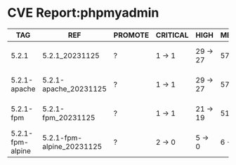 # CVE Report:phpmyadmin
|       TAG        |            REF            | PROMOTE | CRITICAL |   HIGH   |  MEDIUM  |    LOW     | UNKNOWN |
|------------------|---------------------------|---------|----------|----------|----------|------------|---------|
| 5.2.1            | 5.2.1_20231125            | ?       | 1 -> 1   | 29 -> 27 | 57 -> 57 | 253 -> 253 | 0 -> 0  |
| 5.2.1-apache     | 5.2.1-apache_20231125     | ?       | 1 -> 1   | 29 -> 27 | 57 -> 57 | 253 -> 253 | 0 -> 0  |
| 5.2.1-fpm        | 5.2.1-fpm_20231125        | ?       | 1 -> 1   | 21 -> 19 | 51 -> 51 | 221 -> 221 | 0 -> 0  |
| 5.2.1-fpm-alpine | 5.2.1-fpm-alpine_20231125 | ?       | 2 -> 0   | 5 -> 0   | 6 -> 4   | 2 -> 0     | 0 -> 0  |
